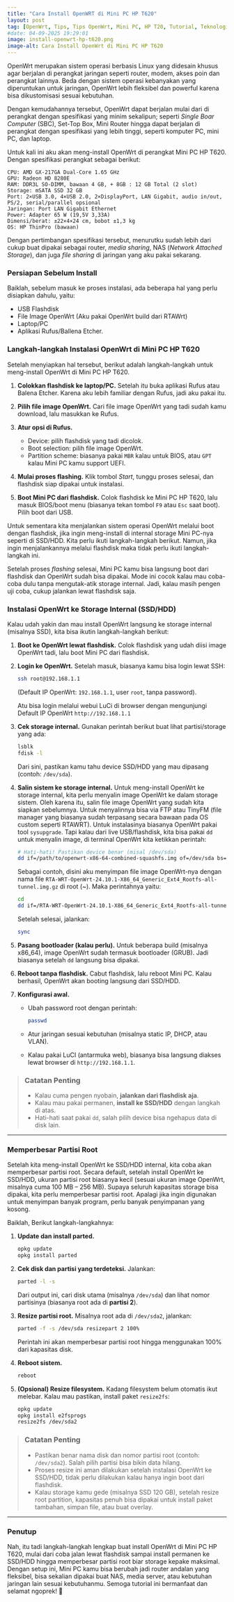```yaml
---
title: "Cara Install OpenWRT di Mini PC HP T620"
layout: post
tag: [OpenWrt, Tips, Tips OpenWrt, Mini PC, HP T20, Tutorial, Teknologi]
#date: 04-09-2025 19:29:01
image: install-openwrt-hp-t620.png
image-alt: Cara Install OpenWrt di Mini PC HP T620
---
```



OpenWrt merupakan sistem operasi berbasis Linux yang didesain khusus agar berjalan di perangkat jaringan seperti router, modem, akses poin dan perangkat lainnya. Beda dengan sistem operasi kebanyakan yang diperuntukan untuk jaringan, OpenWrt lebih fleksibel dan powerful karena bisa dikustomisasi sesuai kebutuhan.

Dengan kemudahannya tersebut, OpenWrt dapat berjalan mulai dari di perangkat dengan spesifikasi yang minim sekalipun; seperti *Single Boar Computer* (SBC), Set-Top Box, Mini Router hingga dapat berjalan di perangkat dengan spesifikasi yang lebih tinggi, seperti komputer PC, mini PC, dan laptop.

Untuk kali ini aku akan meng-install OpenWrt di perangkat Mini PC HP T620. Dengan spesifikasi perangkat sebagai berikut:

```
CPU: AMD GX-217GA Dual-Core 1.65 GHz
GPU: Radeon HD 8280E
RAM: DDR3L SO-DIMM, bawaan 4 GB, + 8GB : 12 GB Total (2 slot)
Storage: mSATA SSD 32 GB 
Port: 2×USB 3.0, 4×USB 2.0, 2×DisplayPort, LAN Gigabit, audio in/out, PS/2, serial/parallel opsional
Jaringan: Port LAN Gigabit Ethernet
Power: Adapter 65 W (19,5V 3,33A)
Dimensi/berat: ±22×4×24 cm, bobot ±1,3 kg
OS: HP ThinPro (bawaan)
```

Dengan pertimbangan spesifikasi tersebut, menurutku sudah lebih dari cukup buat dipakai sebagai router, *media sharing*, NAS (*Network Attached Storage*), dan juga *file sharing* di jaringan yang aku pakai sekarang.

### Persiapan Sebelum Install

Baiklah, sebelum masuk ke proses instalasi, ada beberapa hal yang perlu disiapkan dahulu, yaitu:

- USB Flashdisk
- File Image OpenWrt (Aku pakai OpenWrt build dari RTAWrt)
- Laptop/PC
- Aplikasi Rufus/Ballena Etcher.

### Langkah-langkah Instalasi OpenWrt di Mini PC HP T620

Setelah menyiapkan hal tersebut, berikut adalah langkah-langkah untuk meng-install OpenWrt di Mini PC HP T620.

1. **Colokkan flashdisk ke laptop/PC.**
   Setelah itu buka aplikasi Rufus atau Balena Etcher. Karena aku lebih familiar dengan Rufus, jadi aku pakai itu.

2. **Pilih file image OpenWrt.**
   Cari file image OpenWrt yang tadi sudah kamu download, lalu masukkan ke Rufus.

3. **Atur opsi di Rufus.**
   
   * Device: pilih flashdisk yang tadi dicolok.
   * Boot selection: pilih file image OpenWrt.
   * Partition scheme: biasanya pakai `MBR` kalau untuk BIOS, atau `GPT` kalau Mini PC kamu support UEFI.

4. **Mulai proses flashing.**
   Klik tombol *Start*, tunggu proses selesai, dan flashdisk siap dipakai untuk instalasi.

5. **Boot Mini PC dari flashdisk.**
   Colok flashdisk ke Mini PC HP T620, lalu masuk BIOS/boot menu (biasanya tekan tombol `F9` atau `Esc` saat boot). Pilih boot dari USB.

Untuk sementara kita menjalankan sistem operasi OpenWrt melalui boot dengan flashdisk, jika ingin meng-install di internal storage Mini PC-nya seperti di SSD/HDD. Kita perlu ikuti langkah-langkah berikut. Namun, jika ingin menjalankannya melalui flashdisk maka tidak perlu ikuti langkah-langkah ini.

Setelah proses *flashing* selesai, Mini PC kamu bisa langsung boot dari flashdisk dan OpenWrt sudah bisa dipakai. Mode ini cocok kalau mau coba-coba dulu tanpa mengutak-atik storage internal. Jadi, kalau masih pengen uji coba, cukup jalankan lewat flashdisk saja.

### Instalasi OpenWrt ke Storage Internal (SSD/HDD)

Kalau udah yakin dan mau install OpenWrt langsung ke storage internal (misalnya SSD), kita bisa ikutin langkah-langkah berikut:

1. **Boot ke OpenWrt lewat flashdisk.**
   Colok flashdisk yang udah diisi image OpenWrt tadi, lalu boot Mini PC dari flashdisk.

2. **Login ke OpenWrt.**
   Setelah masuk, biasanya kamu bisa login lewat SSH:
   
   ```bash
   ssh root@192.168.1.1
   ```
   
   (Default IP OpenWrt: `192.168.1.1`, user `root`, tanpa password).
   
   Atu bisa login melalui webui LuCi di browser dengan mengunjungi Default IP OpenWrt `http://192.168.1.1`

3. **Cek storage internal.**
   Gunakan perintah berikut buat lihat partisi/storage yang ada:
   
   ```bash
   lsblk
   fdisk -l
   ```
   
   Dari sini, pastikan kamu tahu device SSD/HDD yang mau dipasang (contoh: `/dev/sda`).

4. **Salin sistem ke storage internal.**
   Untuk meng-install OpenWrt ke storage internal, kita perlu menyalin image OpenWrt ke dalam storage sistem. Oleh karena itu, salin file image OpenWrt yang sudah kita siapkan sebelumnya. Untuk menyalinnya bisa via FTP atau TinyFM (file manager yang biasanya sudah terpasang secara bawaan pada OS custom seperti RTAWRT). Untuk instalasinya biasanya OpenWrt pakai tool `sysupgrade`. Tapi kalau dari live USB/flashdisk, kita bisa pakai `dd` untuk menyalin image, di terminal OpenWrt kita ketikkan perintah:
   
   ```bash
   # Hati-hati! Pastikan device benar (misal /dev/sda)
   dd if=/path/to/openwrt-x86-64-combined-squashfs.img of=/dev/sda bs=4M conv=fsync
   ```
   
    Sebagai contoh, disini aku menyimpan file image OpenWrt-nya dengan nama file `RTA-WRT-OpenWrt-24.10.1-X86_64_Generic_Ext4_Rootfs-all-tunnel.img.gz` di root (~). Maka perintahnya yaitu:
   
   ```bash
   cd
   dd if=/RTA-WRT-OpenWrt-24.10.1-X86_64_Generic_Ext4_Rootfs-all-tunnel.img.gz of=/dev/sda bs=4M conv=fsync
   ```
   
   Setelah selesai, jalankan:
   
   ```bash
   sync
   ```

5. **Pasang bootloader (kalau perlu).**
   Untuk beberapa build (misalnya x86\_64), image OpenWrt sudah termasuk bootloader (GRUB). Jadi biasanya setelah `dd` langsung bisa dipakai.

6. **Reboot tanpa flashdisk.**
   Cabut flashdisk, lalu reboot Mini PC. Kalau berhasil, OpenWrt akan booting langsung dari SSD/HDD.

7. **Konfigurasi awal.**
   
   * Ubah password root dengan perintah:
     
     ```bash
     passwd
     ```
   
   * Atur jaringan sesuai kebutuhan (misalnya static IP, DHCP, atau VLAN).
   
   * Kalau pakai LuCI (antarmuka web), biasanya bisa langsung diakses lewat browser di `http://192.168.1.1`.

> ### Catatan Penting
> 
> * Kalau cuma pengen nyobain, **jalankan dari flashdisk aja**.
> * Kalau mau pakai permanen, **install ke SSD/HDD** dengan langkah di atas.
> * Hati-hati saat pakai `dd`, salah pilih device bisa ngehapus data di disk lain.

---

### Memperbesar Partisi Root

Setelah kita meng-install OpenWrt ke SSD/HDD internal, kita coba akan memperbesar partisi root. Secara default, setelah install OpenWrt ke SSD/HDD, ukuran partisi root biasanya kecil (sesuai ukuran image OpenWrt, misalnya cuma 100 MB – 256 MB). Supaya seluruh kapasitas storage bisa dipakai, kita perlu memperbesar partisi root. Apalagi jika ingin digunakan untuk menyimpan banyak program, perlu banyak penyimpanan yang kosong.

Baiklah, Berikut langkah-langkahnya:

1. **Update dan install parted.**
   
   ```bash
   opkg update
   opkg install parted
   ```

2. **Cek disk dan partisi yang terdeteksi.**
   Jalankan:
   
   ```bash
   parted -l -s
   ```
   
   Dari output ini, cari disk utama (misalnya `/dev/sda`) dan lihat nomor partisinya (biasanya root ada di **partisi 2**).

3. **Resize partisi root.**
   Misalnya root ada di `/dev/sda2`, jalankan:
   
   ```bash
   parted -f -s /dev/sda resizepart 2 100%
   ```
   
   Perintah ini akan memperbesar partisi root hingga menggunakan 100% dari kapasitas disk.

4. **Reboot sistem.**
   
   ```bash
   reboot
   ```

5. **(Opsional) Resize filesystem.**
   Kadang filesystem belum otomatis ikut melebar. Kalau mau pastikan, install paket `resize2fs`:
   
   ```bash
   opkg update
   opkg install e2fsprogs
   resize2fs /dev/sda2
   ```

> ### Catatan Penting
> 
> * Pastikan benar nama disk dan nomor partisi root (contoh: `/dev/sda2`). Salah pilih partisi bisa bikin data hilang.
> * Proses resize ini aman dilakukan setelah instalasi OpenWrt ke SSD/HDD, tidak perlu dilakukan kalau hanya ingin boot dari flashdisk.
> * Kalau storage kamu gede (misalnya SSD 120 GB), setelah resize root partition, kapasitas penuh bisa dipakai untuk install paket tambahan, simpan file, atau buat overlay.

---

### Penutup

Nah, itu tadi langkah-langkah lengkap buat install OpenWrt di Mini PC HP T620, mulai dari coba jalan lewat flashdisk sampai install permanen ke SSD/HDD hingga memperbesar partisi root biar storage kepake maksimal. Dengan setup ini, Mini PC kamu bisa berubah jadi router andalan yang fleksibel, bisa sekalian dipakai buat NAS, media server, atau kebutuhan jaringan lain sesuai kebutuhanmu. Semoga tutorial ini bermanfaat dan selamat ngoprek! 🚀
